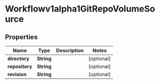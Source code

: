 

# Workflowv1alpha1GitRepoVolumeSource

## Properties

Name | Type | Description | Notes
------------ | ------------- | ------------- | -------------
**directory** | **String** |  |  [optional]
**repository** | **String** |  |  [optional]
**revision** | **String** |  |  [optional]



